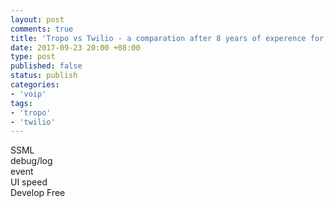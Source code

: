 ```yaml
---
layout: post
comments: true
title: 'Tropo vs Twilio - a comparation after 8 years of experence for both'
date: 2017-09-23 20:00 +08:00
type: post
published: false
status: publish
categories:
- 'voip'
tags:
- 'tropo'
- 'twilio'
---
```

SSML  
debug/log  
event  
UI speed   
Develop Free  


